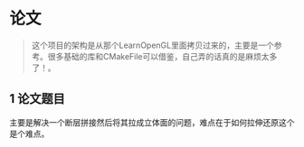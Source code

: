 # 论文
>这个项目的架构是从那个LearnOpenGL里面拷贝过来的，主要是一个参考。很多基础的库和CMakeFile可以借鉴，自己弄的话真的是麻烦太多了！。

## 1 论文题目
主要是解决一个断层拼接然后将其拉成立体面的问题，难点在于如何拉伸还原这个是个难点。